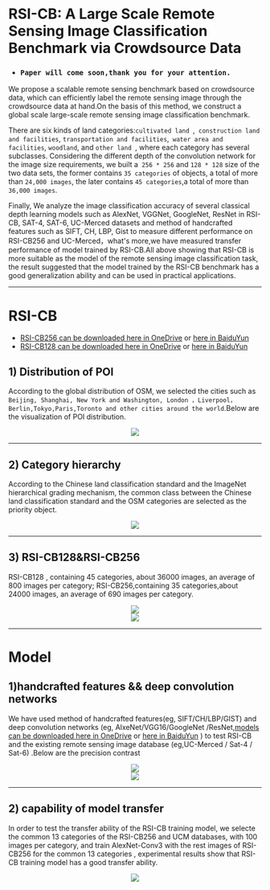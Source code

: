 # RSI-CB: A Large Scale Remote Sensing Image Classification Benchmark via Crowdsource Data
 
 * ### `Paper will come soon,thank you for your attention.`
 

 We propose a scalable remote sensing benchmark based on crowdsource data, which can efficiently label the remote sensing image through the crowdsource data at hand.On the basis of this method, we construct a global scale large-scale remote sensing image classification benchmark. 
 
There are six kinds of land categories:`cultivated land `,` construction land and facilities`, `transportation and facilities`,` water area and facilities`, `woodland`, and `other land `, where each category has several subclasses. Considering the different depth of the convolution network for the image size requirements, we built a` 256 * 256` and `128 * 128` size of the two data sets, the former contains `35 categories` of objects, a total of more than `24,000 images`, the later contains `45 categories`,a total of more than `36,000 images`. 
 
Finally, We analyze the image classification accuracy of several classical depth learning models such as AlexNet, VGGNet, GoogleNet, ResNet in RSI-CB, SAT-4, SAT-6, UC-Merced datasets and method of handcrafted features such as SIFT, CH, LBP, Gist to measure different performance on RSI-CB256 and UC-Merced，what's more,we have measured transfer performance of model trained by RSI-CB.All above showing that RSI-CB is more suitable as the model of the remote sensing image classification task, the result suggested that the model trained by the RSI-CB benchmark has a good generalization ability and can be used in practical applications.

----
RSI-CB
====
* [RSI-CB256 can be downloaded here in OneDrive](https://1drv.ms/u/s!Am218i8VSQEBaTyXDc-zA56zPv4) or [here in BaiduYun](https://pan.baidu.com/s/1pLnZQ23)
* [RSI-CB128 can be downloaded here in OneDrive](https://1drv.ms/u/s!Auv9HKTH1GC9jBbv-XzBFyMegqlL) or [here in BaiduYun](https://pan.baidu.com/s/1bpIQ0IN)
## 1) Distribution of POI

According to the global distribution of OSM, we selected the cities such as `Beijing, Shanghai, New York and Washington, London ，Liverpool，Berlin,Tokyo,Paris,Toronto and other cities around the world`.Below are the visualization of POI distribution.<br>
<div align=center><img src="https://github.com/wzx918/test/blob/master/osm%E5%88%86%E5%B8%83%E5%9B%BE.png"/></div>

----
## 2) Category hierarchy

According to the Chinese land classification standard and the ImageNet hierarchical grading mechanism, the common class between the Chinese land classification standard and the OSM categories are selected as the priority object.
<div align=center><img src="https://github.com/wzx918/test/blob/master/%E5%88%86%E5%B1%82%E5%88%86%E7%BA%A7.png"/></div>

-----
## 3) RSI-CB128&RSI-CB256

RSI-CB128 , containing 45 categories, about 36000 images, an average of 800 images per category; RSI-CB256,containing 35 categories,about 24000 images, an average of 690 images per category.<br>  
<div align=center><img src="https://github.com/wzx918/test/blob/master/%E6%95%B0%E9%87%8F%E5%88%86%E5%B8%83.png"/></div>
<div align=center><img src="https://github.com/wzx918/test/blob/master/128%E6%A0%B7%E6%9C%AC%E5%9B%BE.png"/></div>
                              
-----
Model
====
## 1)handcrafted features && deep convolution networks
We have used method of handcrafted features(eg, SIFT/CH/LBP/GIST) and deep convolution networks (eg, AlxeNet/VGG16/GoogleNet /ResNet,[models can be downloaded here in OneDrive](https://1drv.ms/f/s!Auv9HKTH1GC9a-SqCjiPVgGpI-0) or [here in BaiduYun](https://pan.baidu.com/s/1gfcePUV) ) to test RSI-CB and the existing remote sensing image database (eg,UC-Merced / Sat-4 / Sat-6) .Below are the precision contrast 
<div align=center><img src="https://github.com/wzx918/test/blob/master/%E4%BC%A0%E7%BB%9F%E6%96%B9%E6%B3%95%E7%BB%93%E6%9E%9C.png"/></div>
<div align=center><img src="https://github.com/wzx918/test/blob/master/dl%E6%96%B9%E6%B3%95%E7%BB%93%E6%9E%9C.png"/></div>
                                   
----
## 2) capability of model transfer
In order to test the transfer ability of the RSI-CB training model, we selecte the common 13 categories of the RSI-CB256 and UCM databases, with 100 images per category, and train AlexNet-Conv3 with the rest images of RSI-CB256 for the common 13 categories , experimental results show that RSI-CB training model has a good transfer ability.
<div align=center><img src="https://github.com/wzx918/test/blob/master/%E8%BF%81%E7%A7%BB%E8%83%BD%E5%8A%9B%E6%B5%8B%E8%AF%95.png"/></div>
  
